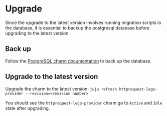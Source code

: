 # Upgrade

Since the upgrade to the latest version involves running migration scripts in the database, it is essential to backup the postgresql database before upgrading to the latest version. 

## Back up

Follow the [PostgreSQL charm documentation](https://charmhub.io/postgresql/docs/h-configure-s3-aws) to back up the database.

## Upgrade to the latest version

Upgrade the charm to the latest version:
`juju refresh httprequest-lego-provider --revision=<revision number>`

You should see the `httprequest-lego-provider` charm go to `Active` and `Idle` state after upgrading.


